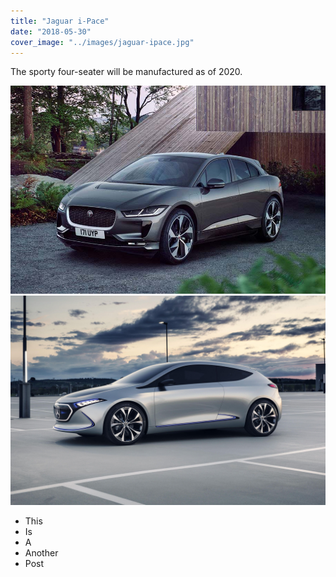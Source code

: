```yaml
---
title: "Jaguar i-Pace"
date: "2018-05-30"
cover_image: "../images/jaguar-ipace.jpg"
---
```


The sporty four-seater will be manufactured as of 2020. 
<!-- end -->

![](jaguar-ipace.jpg)
![](../images/eqa-promo.jpg)

* This 
* Is 
* A
* Another
* Post
